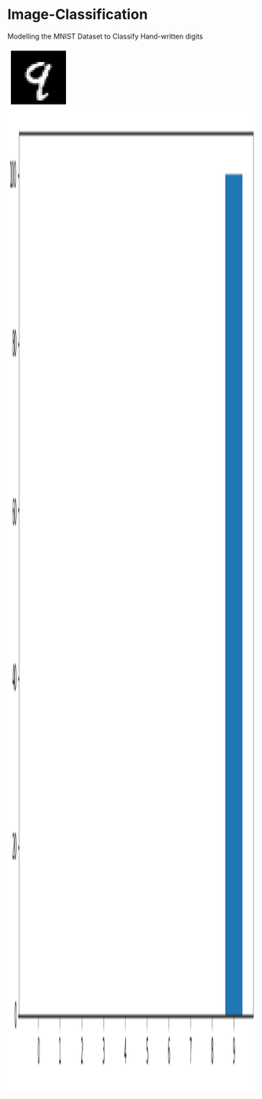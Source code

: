 # Image-Classification
Modelling the MNIST Dataset to Classify Hand-written digits


<img src='https://github.com/ErnestAsena/Image-Classification/blob/main/Images/classifi1.png'>
<img src='https://github.com/ErnestAsena/Image-Classification/blob/main/Images/classifi2.png' height='2000'>
